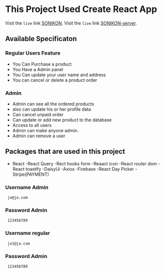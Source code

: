 # This Project Used Create React App

Visit the `live` link [SONIKON](https://sonikon-88dc4.web.app/).
Visit the `live` link [SONIKON-server](https://safe-falls-14581.herokuapp.com/).

## Available Specificaton

### Regular Users Feature

- You Can Purchase a product
- You Have a Admin panel
- You Can update your user name and address
- You can cancel or delete a product order

### Admin

- Admin can see all the ordered products
- also can update his or her profile data
- Can cancel unpaid order
- Can update or add new product to the database
- Access to all users
- Admin can make anyone admin.
- Admin can remove a user

## Packages that are used in this project

- React
  -React Query
  -Rect hooks form
  -Reaact icon
  -React router dom
  -React toastify
  -DaisyUi
  -Axios
  -Firebase
  -React Day Picker
  -Stripe(PAYMENT)

### Username Admin

     jo@jo.com

### Password Admin

     123456789

### Username regular

     jo1@jo.com

### Password Admin

     123456789
